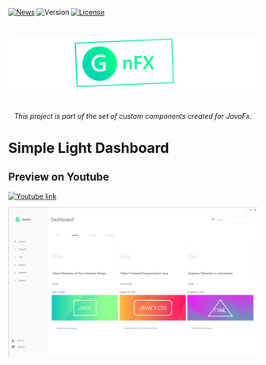 
[![News](https://img.shields.io/badge/News-1-brightgreen.svg?style=for-the-badge)](http://gleidson28.blogspot.com)
![Version](https://img.shields.io/badge/Version-2.0.13-green.svg?style=for-the-badge)
[![License](https://img.shields.io/github/license/Gleidson28/GNCarousel.svg?style=for-the-badge)](https://github.com/Gleidson28/GNCarousel/blob/master/LICENSE) 


<h1></h1>

<p align="center">
  <img src="src/logo.png"  />
</p>


<h1></h1>
<h6 align="center"> This project is part of the set of custom components created for JavaFx. </h6>

<h1></h1>

<h1> Simple Light Dashboard </h1>
          
## Preview on Youtube
[![Youtube link](src/com/gn/media/img/firstScreenYoutube.png)](https://youtu.be/9Rf-x9hRaCU)

<p align="center">
  <img src="src/com/gn/theme/img/SimpleLightGreen.jpg"  />
</p>